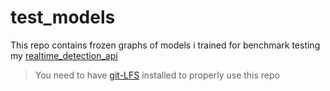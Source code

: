 # test_models
This repo contains frozen graphs of models i trained for benchmark testing my [realtime_detection_api](https://github.com/GustavZ/realtime_object_detection) <br />
> You need to have [git-LFS](https://git-lfs.github.com/) installed to properly use this repo
